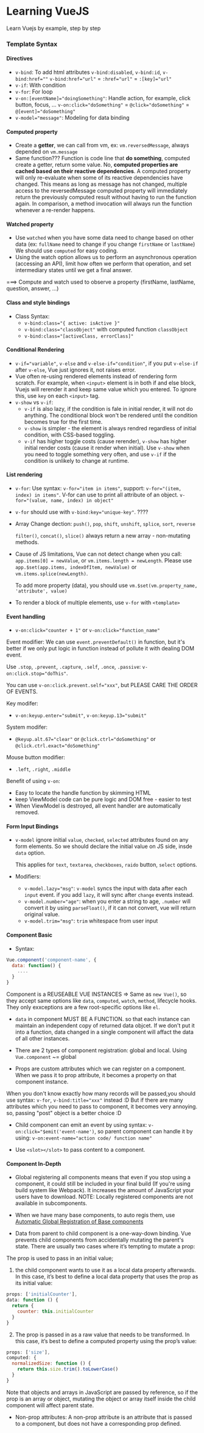 # Learning VueJS

Learn Vuejs by example, step by step

### Template Syntax

#### Directives
* `v-bind`: To add html attributes `v-bind:disabled`, `v-bind:id`, `v-bind:href=""`
    `v-bind:href="url"` = `:href="url"` = `:[key]="url"`
* `v-if`: With condition
* `v-for`: For loop
* `v-on:[eventName]="doingSomething"`: Handle action, for example, click button,
    focus, ...
    `v-on:click="doSomething"` = `@click="doSomething"` = `@[event]="doSomething"`
* `v-model="message"`: Modeling for data binding


#### Computed property
- Create a **getter**, we can call from vm, ex: `vm.reversedMessage`, always
    depended on `vm.message`
- Same function??? Function is code line that **do something**, computed
    create a getter, return some value.
  No, **computed properties are cached based on their reactive dependencies**. A computed property will only re-evaluate when some of its reactive dependencies have changed. This means as long as message has not changed, multiple access to the reversedMessage computed property will immediately return the previously computed result without having to run the function again.
  In comparison, a method invocation will always run the function whenever a re-render happens.

#### Watched property
- Use `watched` when you have some data need to change based on other data (ex:
    `fullName` need to change if you change `firstName` or `lastName`)
  We should use `computed` for easy coding.
-  Using the watch option allows us to perform an asynchronous operation (accessing an API), limit how often we perform that operation, and set intermediary states until we get a final answer.

===> Compute and watch used to observe a property (firstName, lastName, question, answer, ...)

#### Class and style bindings
+ Class Syntax:
  + `v-bind:class="{ active: isActive }"`
  + `v-bind:class="classObject"` with computed function `classObject`
  + `v-bind:class="[activeClass, errorClass]"`

#### Conditional Rendering
+ `v-if="variable"`, `v-else` and `v-else-if="condition"`, if you put
    `v-else-if` after `v-else`, Vue just ignores it, not raises error.
+ Vue often re-using rendered elements instead of rendering form scratch. For
    example, when `<input>` element is in both if and else block, Vuejs will
    rerender it and keep same value which you entered. To ignore this, use `key`
    on each `<input>` tag.
+ `v-show` vs `v-if`:
  + `v-if` is also lazy, if the condition is fale in initial render, it will not
      do anything. The conditional block won't be rendered until the condition
      becomes true for the first time.
  + `v-show` is simpler - the element is always rendred regardless of initial
      condition, with CSS-based toggling.
  + `v-if` has higher toggle costs (cause rerender), `v-show` has higher initial
      render costs (cause it render when initial). Use `v-show` when you need to
      toggle something very often, and use `v-if` if the condition is unlikely
      to change at runtime.

#### List rendering
+ `v-for`: Use syntax: `v-for="item in items"`, support: `v-for="(item, index) in items"`. V-for can use to print all attribute of an object. `v-for="(value, name, index) in object"`
+ `v-for` should use with `v-bind:key="unique-key"`. ????

+ Array Change dection: `push()`, `pop`, `shift`, `unshift`, `splice`, `sort`,
    `reverse`

    `filter()`, `concat()`, `slice()` always return a new array - non-mutating
    methods.

+ Cause of JS limitations, Vue can not detect change when you call:
    `app.items[0] = newValue`, or `vm.items.length = newLength`. Please use
    `app.$set(app.items, indexOfItem, newValue)` or
    `vm.items.splice(newLength)`.

    To add more property (data), you should use `vm.$set(vm.property_name, 'attribute', value)`

+ To render a block of multiple elements, use `v-for` with `<template>`

#### Event handling
+ `v-on:click="counter + 1"` or `v-on:click="function_name"`

Event modifier:
We can use `event.preventDefault()` in function, but it's better if we only put
logic in function instead of pollute it with dealing DOM event.

Use `.stop`, `.prevent`, `.capture`, `.self`, `.once`, `.passive`:
`v-on:click.stop="doThis"`.

You can use `v-on:click.prevent.self="xxx"`, but PLEASE CARE THE ORDER OF
EVENTS.

Key modifer:
+ `v-on:keyup.enter="submit"`, `v-on:keyup.13="submit"`

System modifer:
+ `@keyup.alt.67="clear"` or `@click.ctrl="doSomething"` or
    `@click.ctrl.exact="doSomething"`

Mouse button modifier:
+ `.left`, `.right`, `.middle`

Benefit of using `v-on`:
+ Easy to locate the handle function by skimming HTML
+ keep ViewModel code can be pure logic and DOM free - easier to test
+ When ViewModel is destroyed, all event handler are automatically removed.

#### Form Input Bindings
+ `v-model` ignore initial `value`, `checked`, `selected` attributes found on
    any form elements. So we should declare the initial value on JS side, insde
      `data` option.

   This applies for `text`, `textarea`, `checkboxes`, `raido` button, `select`
   options.

+ Modifiers:
  + `v-model.lazy="msg"`: `v-model` syncs the input with data after each `input`
      event. if you add `lazy`, it will sync after `change` events instead.
  + `v-model.number="age"`: when you enter a string to age, `.number` will
      convert it by using `parseFloat()`, if it can not convert, vue will return
      original value.
  + `v-model.trim="msg"`: `trim` whitespace from user input


#### Component Basic
+ Syntax:
```js
Vue.component('component-name', {
  data: function() {
    ....
  }
}
```
Component is a REUSEABLE VUE INSTANCES => Same as `new Vue()`, so they accept
same options like `data`, `computed`, `watch`, `method`, lifecycle hooks. They
only exxceptions are a few root-specific options like `el`.

+ `data` in component MUST BE A FUNCTION. so that each instance can maintain an
    independent copy of returned data objcet. If we don't put it into a
    function, data changed in a single component will affact the data of all
    other instances.

+ There are 2 types of component registration: global and local. Using
    `Vue.component` ~= global

+ Props are custom attributes which we can register on a component. When we pass
    it to prop attribute, it becomes a property on that component instance.

When you don't know exactly how many records will be passed,you should use syntax:
`v-for`, `v-bind:title="xxx"` instead :D
But if there are many attributes which you need to pass to component, it becomes
very annoying. so, passing "post" object is a better choice :D

+ Child component can emit an event by using syntax:
    `v-on:click="$emit('event-name')`, so parent component can handle it by
    using: `v-on:event-name="action code/ function name"`


+ Use `<slot></slot>` to pass content to a component.


#### Component In-Depth
+ Global registering all components means that even if you stop using a
    component, it could still be included in your final build (If you're using
    build system like Webpack). It increases the amount of JavaScript your users
    have to download.
NOTE: Locally registered components are not available in subcomponents.

+ When we have many base components, to auto regis them, use [Automatic Global Registration of Base components](https://vuejs.org/v2/guide/components-registration.html#Automatic-Global-Registration-of-Base-Components)


+ Data from parent to child component is a one-way-down binding. Vue prevents
    child components from accidentally mutating the parent's state.
There are usually two cases where it’s tempting to mutate a prop:

The prop is used to pass in an initial value;

1. the child component wants to use it as a local data property afterwards. In this case, it’s best to define a local data property that uses the prop as its initial value:

```js
props: ['initialCounter'],
data: function () {
  return {
    counter: this.initialCounter
  }
}
```

2. The prop is passed in as a raw value that needs to be transformed. In this case, it’s best to define a computed property using the prop’s value:

```js
props: ['size'],
computed: {
  normalizedSize: function () {
    return this.size.trim().toLowerCase()
  }
}
```
Note that objects and arrays in JavaScript are passed by reference, so if the prop is an array or object, mutating the object or array itself inside the child component will affect parent state.

+ Non-prop attributes: A non-prop attribute is an attribute that is passed to a
    component, but does not have a corresponding prop defined.
